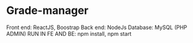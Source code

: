 # Grade-manager
Front end: ReactJS, Boostrap
Back end: NodeJs
Database: MySQL (PHP ADMIN)
RUN IN FE AND BE: npm install, npm start
